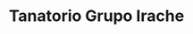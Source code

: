 ---
title: "Tanatorio Grupo Irache"
url: /sartaguda/tanatorio-grupo-irache/
shop: directores de funerarias
---